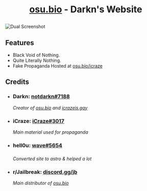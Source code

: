 <h1><p align="center"><a href="https://osu.bio">osu.bio</a> - Darkn's Website</p></h1>

![Dual Screenshot](https://github.com/NotDarkn/website/assets/73033672/0065fc7a-385b-4897-b4e3-6e641bb060e5)

<h2>Features</h2>
<ul>
  <li>Black Void of Nothing.</li>
  <li>Quite Literally Nothing.</li>
  <li>Fake Propaganda Hosted at <a href="https://osu.bio/icraze">osu.bio/icraze</a></li>
</ul>

<h2>Credits</h2>
<ul>
  <li><h3>Darkn: <a href="https://discord.com/users/829745505784692776">notdarkn#7188</a></h3></li> 
    <i>Creator of <a href=https://osu.bio>osu.bio</a> and <a href=https://icrazeis.gay>icrazeis.gay</a></i>
  <li><h3>iCraze: <a href="https://discord.com/users/883412614699446283">iCraze#3017</a></h3></li>
    <i>Main material used for propaganda</i>
  <li><h3>hell0u: <a href="https://disocrd.com/users/836279485984538634">wave#5654</a><h3></li>
    <i>Converted site to astro & helped a lot</i>
  <li><h3>r/Jailbreak: <a href="https://discord.gg/jb">discord.gg/jb</a></h3></li>
    <i>Main distributor of <a href=https://osu.bio>osu.bio</a></i>
</ul>
